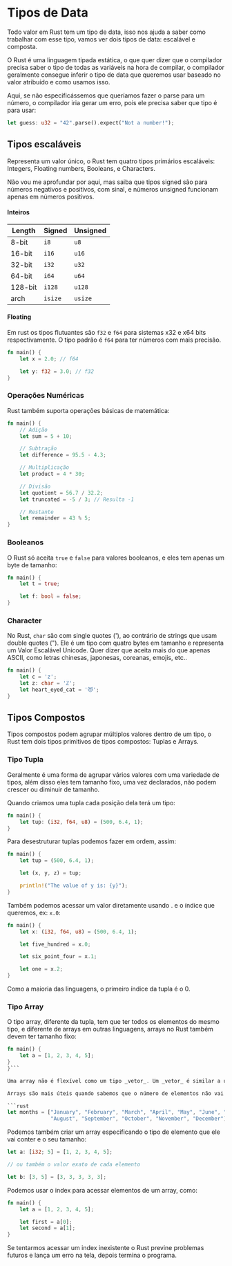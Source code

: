 # Tipos de Data

Todo valor em Rust tem um tipo de data, isso nos ajuda a saber como trabalhar com esse tipo, vamos ver dois tipos de data: escalável e composta.

O Rust é uma linguagem tipada estática, o que quer dizer que o compilador precisa saber o tipo de todas as variáveis na hora de compilar, o compilador geralmente consegue inferir o tipo de data que queremos usar baseado no valor atribuído e como usamos isso.

Aqui, se não especificássemos que queríamos fazer o parse para um número, o compilador iria gerar um erro, pois ele precisa saber que tipo é para usar:

```rust
let guess: u32 = "42".parse().expect("Not a number!");
```

## Tipos escaláveis

Representa um valor único, o Rust tem quatro tipos primários escaláveis: Integers, Floating numbers, Booleans, e Characters.

Não vou me aprofundar por aqui, mas saiba que tipos signed são para números negativos e positivos, com sinal, e números unsigned funcionam apenas em números positivos. 

#### Inteiros 
|Length|Signed|Unsigned|
|---|---|---|
|8-bit|`i8`|`u8`|
|16-bit|`i16`|`u16`|
|32-bit|`i32`|`u32`|
|64-bit|`i64`|`u64`|
|128-bit|`i128`|`u128`|
|arch|`isize`|`usize`|

#### Floating

Em rust os tipos flutuantes são ```f32``` e ```f64``` para sistemas x32 e x64 bits respectivamente. O tipo padrão é ```f64``` para ter números com mais precisão.

```rust
fn main() {
    let x = 2.0; // f64

    let y: f32 = 3.0; // f32
}
```


### Operações Numéricas

Rust também suporta operações básicas de matemática: 

```rust
fn main() {
    // Adição
    let sum = 5 + 10;

    // Subtração
    let difference = 95.5 - 4.3;

    // Multiplicação
    let product = 4 * 30;

    // Divisão
    let quotient = 56.7 / 32.2;
    let truncated = -5 / 3; // Resulta -1

    // Restante
    let remainder = 43 % 5;
}
```

### Booleanos

O Rust só aceita ```true``` e ```false``` para valores booleanos, e eles tem apenas um byte de tamanho:

```rust
fn main() {
    let t = true;

    let f: bool = false;
}
```

### Character 

No Rust, ```char``` são com single quotes ('), ao contrário de strings que usam double quotes ("). Ele é um tipo com quatro bytes em tamanho e representa um Valor Escalável Unicode. Quer dizer que aceita mais do que apenas ASCII, como letras chinesas, japonesas, coreanas, emojis, etc..

```rust
fn main() {
    let c = 'z';
    let z: char = 'ℤ'; 
    let heart_eyed_cat = '😻';
}
```



## Tipos Compostos

Tipos compostos podem agrupar múltiplos valores dentro de um tipo, o Rust tem dois tipos primitivos de tipos compostos: Tuplas e Arrays.

### Tipo Tupla

Geralmente é uma forma de agrupar vários valores com uma variedade de tipos, além disso eles tem tamanho fixo, uma vez declarados, não podem crescer ou diminuir de tamanho.

Quando criamos uma tupla cada posição dela terá um tipo:

```rust
fn main() {
    let tup: (i32, f64, u8) = (500, 6.4, 1);
}
```

Para desestruturar tuplas podemos fazer em ordem, assim:

```rust
fn main() {
    let tup = (500, 6.4, 1);

    let (x, y, z) = tup;

    println!("The value of y is: {y}");
}
```

Também podemos acessar um valor diretamente usando . e o índice que queremos, ex: ```x.0```: 

```rust
fn main() {
    let x: (i32, f64, u8) = (500, 6.4, 1);

    let five_hundred = x.0;

    let six_point_four = x.1;

    let one = x.2;
}
```

Como a maioria das linguagens, o primeiro índice da tupla é o 0.



### Tipo Array

O tipo array, diferente da tupla, tem que ter todos os elementos do mesmo tipo, e diferente de arrays em outras linguagens, arrays no Rust também devem ter tamanho fixo:

```rust
fn main() {
    let a = [1, 2, 3, 4, 5];
}
}```

Uma array não é flexível como um tipo _vetor_. Um _vetor_ é similar a uma coleção de tipos, provida da biblioteca standard, que permite crescer e diminuir de tamanho, vamos discutir mais a frente.

Arrays são mais úteis quando sabemos que o número de elementos não vai mudar, como por exemplo, os meses de um ano: 

```rust
let months = ["January", "February", "March", "April", "May", "June", "July",
              "August", "September", "October", "November", "December"];
```

Podemos também criar um array especificando o tipo de elemento que ele vai conter e o seu tamanho:

```rust
let a: [i32; 5] = [1, 2, 3, 4, 5];

// ou também o valor exato de cada elemento

let b: [3, 5] = [3, 3, 3, 3, 3];
```

Podemos usar o index para acessar elementos de um array, como:

```rust
fn main() {
    let a = [1, 2, 3, 4, 5];

    let first = a[0];
    let second = a[1];
}
```

Se tentarmos acessar um index inexistente o Rust previne problemas futuros e lança um erro na tela, depois termina o programa.




